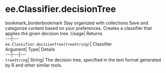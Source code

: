  
#  ee.Classifier.decisionTree 
bookmark_borderbookmark Stay organized with collections  Save and categorize content based on your preferences.
Creates a classifier that applies the given decision tree. 
Usage| Returns  
---|---  
`ee.Classifier.decisionTree(treeString)`| Classifier  
Argument| Type| Details  
---|---|---  
`treeString`| String| The decision tree, specified in the text format generated by R and other similar tools.  
